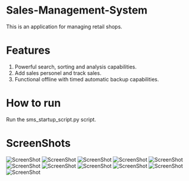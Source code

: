 # Sales-Management-System
This is an application for managing retail shops.

# Features
1. Powerful search, sorting and analysis capabilities.
2. Add sales personel and track sales.
3. Functional offline with timed automatic backup capabilities.

# How to run
Run the sms_startup_script.py script.

# ScreenShots
![ScreenShot](https://i.postimg.cc/FFctM2Vs/Screenshot-1.png)
![ScreenShot](https://i.postimg.cc/FFctM2Vs/Screenshot-1.png)
![ScreenShot](https://i.postimg.cc/m2sxB8m3/Screenshot-2.png)
![ScreenShot](https://i.postimg.cc/Hs4qxXNq/Screenshot-3.png)
![ScreenShot](https://i.postimg.cc/Wzcyp1wp/Screenshot-5.png)
![ScreenShot](https://i.postimg.cc/d1yXKydS/Screenshot-9.png)
![ScreenShot](https://i.postimg.cc/SQc5Tcmn/Screenshot-10.png)
![ScreenShot](https://i.postimg.cc/FzbBYXTy/Screenshot-11.png)
![ScreenShot](https://i.postimg.cc/9fSSSp47/Screenshot-6.png)
![ScreenShot](https://i.postimg.cc/BnmR5s4N/Screenshot-7.png)
![ScreenShot](https://i.postimg.cc/vZYp6DFc/Screenshot-8.png)
